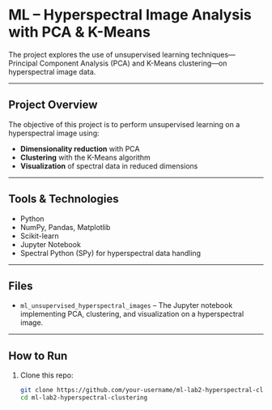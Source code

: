# ML – Hyperspectral Image Analysis with PCA & K-Means

The project explores the use of unsupervised learning techniques—Principal Component Analysis (PCA) and K-Means clustering—on hyperspectral image data.

---

## Project Overview

The objective of this project is to perform unsupervised learning on a hyperspectral image using:

-  **Dimensionality reduction** with PCA
-  **Clustering** with the K-Means algorithm
-  **Visualization** of spectral data in reduced dimensions

---

## Tools & Technologies

- Python
- NumPy, Pandas, Matplotlib
- Scikit-learn
- Jupyter Notebook
- Spectral Python (SPy) for hyperspectral data handling

---

## Files

- `ml_unsupervised_hyperspectral_images` – The Jupyter notebook implementing PCA, clustering, and visualization on a hyperspectral image.

---

## How to Run

1. Clone this repo:
   ```bash
   git clone https://github.com/your-username/ml-lab2-hyperspectral-clustering.git
   cd ml-lab2-hyperspectral-clustering
